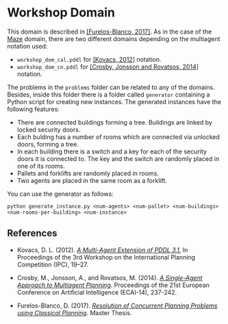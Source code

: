 # Workshop Domain

This domain is described in [[Furelos-Blanco, 2017]](#ref-furelos-mthesis). As in the case of the [Maze](#maze-domain) domain, there are two different domains depending on the multiagent notation used:

* `workshop_dom_cal.pddl` for [[Kovacs, 2012]](#ref-kovacs) notation.
* `workshop_dom_cn.pddl` for [[Crosby, Jonsson and Rovatsos, 2014]](#ref-crosby-ecai14) notation.

The problems in the `problems` folder can be related to any of the domains. Besides, inside this folder there is a folder called `generator` containing a Python script for creating new instances. The generated instances have the following features:

* There are connected buildings forming a tree. Buildings are linked by locked security doors.
* Each bulding has a number of rooms which are connected via unlocked doors, forming a tree.
* In each building there is a switch and a key for each of the security doors it is connected to. The key and the switch are randomly placed in one of its rooms.
* Pallets and forklifts are randomly placed in rooms.
* Two agents are placed in the same room as a forklift.

You can use the generator as follows:

```
python generate_instance.py <num-agents> <num-pallet> <num-buildings> <num-rooms-per-building> <num-instance>
```

## References

* <a name="ref-kovacs">Kovacs, D. L. (2012).</a> [_A Multi-Agent Extension of PDDL 3.1._](http://www.r3-cop.eu/wp-content/uploads/2013/01/A-Multy-Agent-Extension-of-PDDL3.1.pdf) In Proceedings of the 3rd Workshop on the International Planning Competition (IPC), 19–27.

* <a name="ref-crosby-ecai14">Crosby, M., Jonsson, A., and Rovatsos, M. (2014).</a> [_A Single-Agent Approach to Multiagent Planning_](https://doi.org/10.3233/978-1-61499-419-0-237). Proceedings of the 21st European Conference on Artificial Intelligence (ECAI-14), 237-242.

* <a name="ref-furelos-mthesis">Furelos-Blanco, D. (2017).</a> [_Resolution of Concurrent Planning Problems using Classical Planning_](http://hdl.handle.net/10230/33107). Master Thesis.
